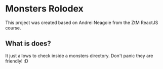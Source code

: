 # Monsters Rolodex

This project was created based on Andrei Neagoie from the ZtM ReactJS course.

## What is does?

It just allows to check inside a monsters directory. Don't panic they are friendly! :D 
